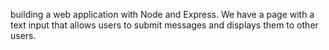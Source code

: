 building a web application with Node and Express. 
We have a page with a text input that allows users to submit messages and displays them to other users.